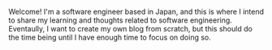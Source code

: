 Welcome! I'm a software engineer based in Japan, and this is where I intend to share my learning and thoughts related to software engineering. Eventaully, I want to create my own blog from scratch, but this should do the time being until I have enough time to focus on doing so.

